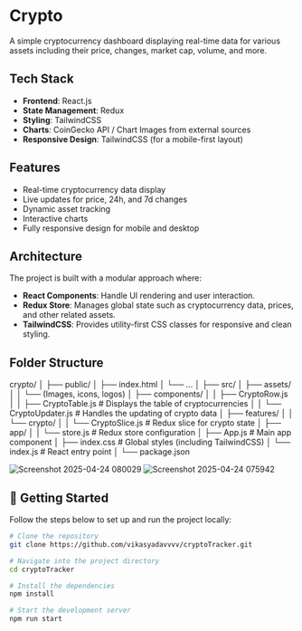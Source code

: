 # Crypto

A simple cryptocurrency dashboard displaying real-time data for various assets including their price, changes, market cap, volume, and more.

## Tech Stack

- **Frontend**: React.js
- **State Management**: Redux
- **Styling**: TailwindCSS
- **Charts**: CoinGecko API / Chart Images from external sources
- **Responsive Design**: TailwindCSS (for a mobile-first layout)

## Features

- Real-time cryptocurrency data display
- Live updates for price, 24h, and 7d changes
- Dynamic asset tracking
- Interactive charts
- Fully responsive design for mobile and desktop

## Architecture

The project is built with a modular approach where:
- **React Components**: Handle UI rendering and user interaction.
- **Redux Store**: Manages global state such as cryptocurrency data, prices, and other related assets.
- **TailwindCSS**: Provides utility-first CSS classes for responsive and clean styling.

## Folder Structure

crypto/
│
├── public/
│   ├── index.html
│   └── ...
│
├── src/
│   ├── assets/
│   │   └── (Images, icons, logos)
│   ├── components/
│   │   ├── CryptoRow.js          
│   │   ├── CryptoTable.js        # Displays the table of cryptocurrencies
│   │   └── CryptoUpdater.js      # Handles the updating of crypto data
│   ├── features/
│   │   └── crypto/
│   │       └── CryptoSlice.js    # Redux slice for crypto state
│   ├── app/
│   │   └── store.js              # Redux store configuration
│   ├── App.js                    # Main app component
│   ├── index.css                 # Global styles (including TailwindCSS)
│   └── index.js                  # React entry point
│
└── package.json


![Screenshot 2025-04-24 080029](https://github.com/user-attachments/assets/f525e087-cea3-4093-85f1-b089b2b3a136)
![Screenshot 2025-04-24 075942](https://github.com/user-attachments/assets/32521872-24a7-4861-8dbe-19b9cacd69e1)


## 🚀 Getting Started

Follow the steps below to set up and run the project locally:

```bash
# Clone the repository
git clone https://github.com/vikasyadavvvv/cryptoTracker.git

# Navigate into the project directory
cd cryptoTracker

# Install the dependencies
npm install

# Start the development server
npm run start
